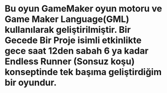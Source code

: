 # Bu oyun GameMaker oyun motoru ve Game Maker Language(GML) kullanılarak geliştirilmiştir. Bir Gecede Bir Proje isimli etkinlikte gece saat 12den sabah 6 ya kadar Endless Runner (Sonsuz koşu) konseptinde tek başıma geliştirdiğim bir oyundur.
